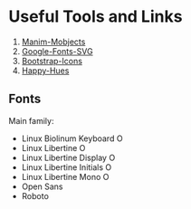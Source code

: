 # Useful Tools and Links

1. [Manim-Mobjects](https://flyingframes.readthedocs.io/en/latest/index.html)
2. [Google-Fonts-SVG](https://danmarshall.github.io/google-font-to-svg-path/)
3. [Bootstrap-Icons](https://icons.getbootstrap.com/)
4. [Happy-Hues](https://www.happyhues.co/)



## Fonts

Main family:

- Linux Biolinum Keyboard O
- Linux Libertine O
- Linux Libertine Display O
- Linux Libertine Initials O
- Linux Libertine Mono O
- Open Sans
- Roboto
